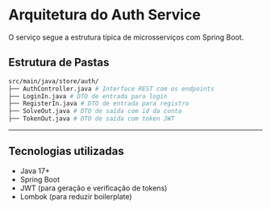 # Arquitetura do Auth Service

O serviço segue a estrutura típica de microsserviços com Spring Boot.

## Estrutura de Pastas

```bash
src/main/java/store/auth/
├── AuthController.java # Interface REST com os endpoints
├── LoginIn.java # DTO de entrada para login
├── RegisterIn.java # DTO de entrada para registro
├── SolveOut.java # DTO de saída com id da conta
├── TokenOut.java # DTO de saída com token JWT
```

---

## Tecnologias utilizadas

- Java 17+
- Spring Boot
- JWT (para geração e verificação de tokens)
- Lombok (para reduzir boilerplate)
